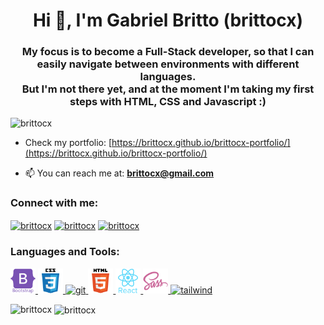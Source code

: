 <h1 align="center">Hi 👋, I'm Gabriel Britto (brittocx)</h1>
<h3 align="center">My focus is to become a Full-Stack developer, so that I can easily navigate between environments with different languages.<br>
But I'm not there yet, and at the moment I'm taking my first steps with HTML, CSS and Javascript :)</h3>

<p align="left"> <img src="https://komarev.com/ghpvc/?username=brittocx&label=Profile%20views&color=0e75b6&style=flat" alt="brittocx" /> </p>

- Check my portfolio: [https://brittocx.github.io/brittocx-portfolio/](https://brittocx.github.io/brittocx-portfolio/)

- 📫 You can reach me at: **brittocx@gmail.com**

<h3 align="left">Connect with me:</h3>
<p align="left">
<a href="https://linkedin.com/in/brittocx" target="blank"><img align="center" src="https://raw.githubusercontent.com/rahuldkjain/github-profile-readme-generator/master/src/images/icons/Social/linked-in-alt.svg" alt="brittocx" height="30" width="40" /></a>
<a href="https://fb.com/brittocx" target="blank"><img align="center" src="https://raw.githubusercontent.com/rahuldkjain/github-profile-readme-generator/master/src/images/icons/Social/facebook.svg" alt="brittocx" height="30" width="40" /></a>
<a href="https://instagram.com/brittocx" target="blank"><img align="center" src="https://raw.githubusercontent.com/rahuldkjain/github-profile-readme-generator/master/src/images/icons/Social/instagram.svg" alt="brittocx" height="30" width="40" /></a>
</p>

<h3 align="left">Languages and Tools:</h3>
<p align="left"> <a href="https://getbootstrap.com" target="_blank" rel="noreferrer"> <img src="https://raw.githubusercontent.com/devicons/devicon/master/icons/bootstrap/bootstrap-plain-wordmark.svg" alt="bootstrap" width="40" height="40"/> </a> <a href="https://www.w3schools.com/css/" target="_blank" rel="noreferrer"> <img src="https://raw.githubusercontent.com/devicons/devicon/master/icons/css3/css3-original-wordmark.svg" alt="css3" width="40" height="40"/> </a> <a href="https://git-scm.com/" target="_blank" rel="noreferrer"> <img src="https://www.vectorlogo.zone/logos/git-scm/git-scm-icon.svg" alt="git" width="40" height="40"/> </a> <a href="https://www.w3.org/html/" target="_blank" rel="noreferrer"> <img src="https://raw.githubusercontent.com/devicons/devicon/master/icons/html5/html5-original-wordmark.svg" alt="html5" width="40" height="40"/> </a> <a href="https://reactjs.org/" target="_blank" rel="noreferrer"> <img src="https://raw.githubusercontent.com/devicons/devicon/master/icons/react/react-original-wordmark.svg" alt="react" width="40" height="40"/> </a> <a href="https://sass-lang.com" target="_blank" rel="noreferrer"> <img src="https://raw.githubusercontent.com/devicons/devicon/master/icons/sass/sass-original.svg" alt="sass" width="40" height="40"/> </a> <a href="https://tailwindcss.com/" target="_blank" rel="noreferrer"> <img src="https://www.vectorlogo.zone/logos/tailwindcss/tailwindcss-icon.svg" alt="tailwind" width="40" height="40"/> </a> </p>

<p><img align="left" src="https://github-readme-stats.vercel.app/api/top-langs?username=brittocx&show_icons=true&locale=en&layout=compact" alt="brittocx" /></p>

<p>&nbsp;<img align="center" src="https://github-readme-stats.vercel.app/api?username=brittocx&show_icons=true&locale=en" alt="brittocx" /></p>

